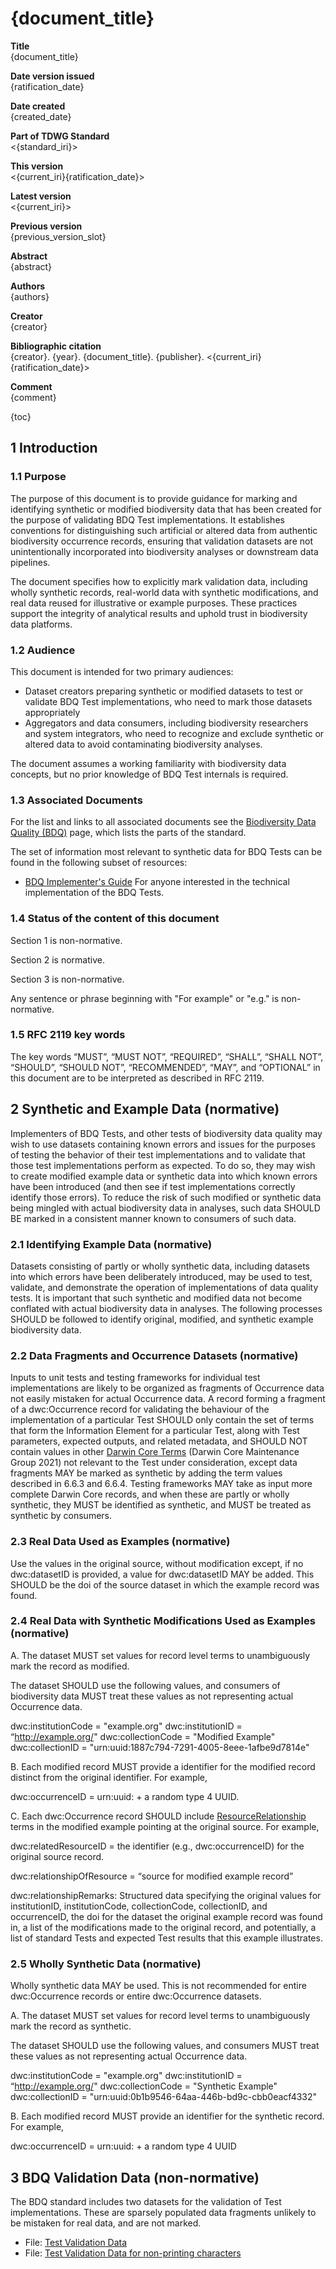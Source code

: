<!--- Template for header, values provided from yaml configuration --->
# {document_title}

**Title**<br>
{document_title}

**Date version issued**<br>
{ratification_date}

**Date created**<br>
{created_date}

**Part of TDWG Standard**<br>
<{standard_iri}>

<!--
**Preferred namespace abbreviation**<br>
{pref_namespace_prefix}
-->

**This version**<br>
<{current_iri}{ratification_date}>

**Latest version**<br>
<{current_iri}>

**Previous version**<br>
{previous_version_slot}

**Abstract**<br>
{abstract}

**Authors**<br>
{authors}

**Creator**<br>
{creator}

**Bibliographic citation**<br>
{creator}. {year}. {document_title}. {publisher}. <{current_iri}{ratification_date}>

**Comment**<br>
{comment}

{toc}

## 1 Introduction

### 1.1 Purpose

The purpose of this document is to provide guidance for marking and identifying synthetic or modified biodiversity data that has been created for the purpose of validating BDQ Test implementations. It establishes conventions for distinguishing such artificial or altered data from authentic biodiversity occurrence records, ensuring that validation datasets are not unintentionally incorporated into biodiversity analyses or downstream data pipelines.

The document specifies how to explicitly mark validation data, including wholly synthetic records, real-world data with synthetic modifications, and real data reused for illustrative or example purposes. These practices support the integrity of analytical results and uphold trust in biodiversity data platforms.

### 1.2 Audience

This document is intended for two primary audiences:

- Dataset creators preparing synthetic or modified datasets to test or validate BDQ Test implementations, who need to mark those datasets appropriately
- Aggregators and data consumers, including biodiversity researchers and system integrators, who need to recognize and exclude synthetic or altered data to avoid contaminating biodiversity analyses.

The document assumes a working familiarity with biodiversity data concepts, but no prior knowledge of BDQ Test internals is required.

### 1.3 Associated Documents

For the list and links to all associated documents see the [Biodiversity Data Quality (BDQ)](../../index.md) page, which lists the parts of the standard.

The set of information most relevant to synthetic data for BDQ Tests can be found in the following subset of resources:

- [BDQ Implementer's Guide](../guide/implementers/index.md) For anyone interested in the technical implementation of the BDQ Tests.

### 1.4 Status of the content of this document

Section 1 is non-normative.

Section 2 is normative.

Section 3 is non-normative.

Any sentence or phrase beginning with "For example" or "e.g." is non-normative.

### 1.5 RFC 2119 key words

The key words “MUST”, “MUST NOT”, “REQUIRED”, “SHALL”, “SHALL NOT”, “SHOULD”, “SHOULD NOT”, “RECOMMENDED”, “MAY”, and “OPTIONAL” in this document are to be interpreted as described in RFC 2119.

## 2 Synthetic and Example Data (normative)

Implementers of BDQ Tests, and other tests of biodiversity data quality may wish to use datasets containing known errors and issues for the purposes of testing the behavior of their test implementations and to validate that those test implementations perform as expected. To do so, they may wish to create modified example data or synthetic data into which known errors have been introduced (and then see if test implementations correctly identify those errors). To reduce the risk of such modified or synthetic data being mingled with actual biodiversity data in analyses, such data SHOULD BE marked in a consistent manner known to consumers of such data.

### 2.1 Identifying Example Data (normative)

Datasets consisting of partly or wholly synthetic data, including datasets into which errors have been deliberately introduced, may be used to test, validate, and demonstrate the operation of implementations of data quality tests. It is important that such synthetic and modified data not become conflated with actual biodiversity data in analyses. The following processes SHOULD be followed to identify original, modified, and synthetic example biodiversity data.

### 2.2 Data Fragments and Occurrence Datasets (normative)

Inputs to unit tests and testing frameworks for individual test implementations are likely to be organized as fragments of Occurrence data not easily mistaken for actual Occurrence data. A record forming a fragment of a dwc:Occurrence record for validating the behaviour of the implementation of a particular Test SHOULD only contain the set of terms that form the Information Element for a particular Test, along with Test parameters, expected outputs, and related metadata, and SHOULD NOT contain values in other [Darwin Core Terms](https://dwc.tdwg.org/list/) (Darwin Core Maintenance Group 2021) not relevant to the Test under consideration, except data fragments MAY be marked as synthetic by adding the term values described in 6.6.3 and 6.6.4. Testing frameworks MAY take as input more complete Darwin Core records, and when these are partly or wholly synthetic, they MUST be identified as synthetic, and MUST be treated as synthetic by consumers.

### 2.3 Real Data Used as Examples (normative)

Use the values in the original source, without modification except, if no dwc:datasetID is provided, a value for dwc:datasetID MAY be added. This SHOULD be the doi of the source dataset in which the example record was found.

### 2.4 Real Data with Synthetic Modifications Used as Examples (normative)

A. The dataset MUST set values for record level terms to unambiguously mark the record as modified.

The dataset SHOULD use the following values, and consumers of biodiversity data MUST treat these values as not representing actual Occurrence data. 

dwc:institutionCode = "example.org"
dwc:institutionID = “http://example.org/"
dwc:collectionCode = "Modified Example"
dwc:collectionID = "urn:uuid:1887c794-7291-4005-8eee-1afbe9d7814e"

B. Each modified record MUST provide a identifier for the modified record distinct from the original identifier. For example,
 			
dwc:occurrenceID = urn:uuid: + a random type 4 UUID.

C. Each dwc:Occurrence record SHOULD include [ResourceRelationship](https://dwc.tdwg.org/terms/#resourcerelationship) terms in the modified example pointing at the original source. For example,

dwc:relatedResourceID = the identifier (e.g., dwc:occurrenceID) for the original source record.

dwc:relationshipOfResource = “source for modified example record”

dwc:relationshipRemarks: Structured data specifying the original values for institutionID, institutionCode, collectionCode, collectionID, and occurrenceID, the doi for the dataset the original example record was found in, a list of the modifications made to the original record, and potentially, a list of standard Tests and expected Test results that this example illustrates.

### 2.5 Wholly Synthetic Data (normative)

Wholly synthetic data MAY be used. This is not recommended for entire dwc:Occurrence records or entire dwc:Occurrence datasets.

A. The dataset MUST set values for record level terms to unambiguously mark the record as synthetic.

The dataset SHOULD use the following values, and consumers MUST treat these values as not representing actual Occurrence data. 

dwc:institutionCode = "example.org"
dwc:institutionID = “http://example.org/"
dwc:collectionCode = "Synthetic Example"
dwc:collectionID = "urn:uuid:0b1b9546-64aa-446b-bd9c-cbb0eacf4332"

B. Each modified record MUST provide an identifier for the synthetic record. For example,

dwc:occurrenceID = urn:uuid: + a random type 4 UUID

## 3 BDQ Validation Data (non-normative) 

The BDQ standard includes two datasets for the validation of Test implementations. These are sparsely populated data fragments unlikely to be mistaken for real data, and are not marked. 

  - File: [Test Validation Data](../guide/implementers/TG2_test_validation_data.csv "Test Validation Data CSV file")
  - File: [Test Validation Data for non-printing characters](../guide/implementers/TG2_test_validation_data_nonprintingchars.csv "Test Validation Data CSV file for testing implementations of bdq:Empty, containing non-printing characters")
